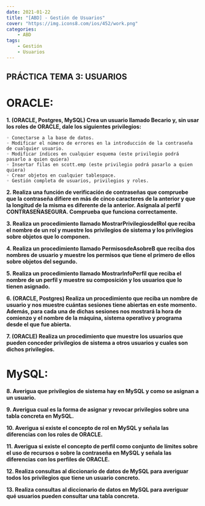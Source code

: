 ```yaml
---
date: 2021-01-22
title: "[ABD] - Gestión de Usuarios"
cover: "https://img.icons8.com/ios/452/work.png"
categories: 
    - ABD
tags:
    - Gestión
    - Usuarios
---
```


## PRÁCTICA TEMA 3: USUARIOS

# ORACLE:

**1. (ORACLE, Postgres, MySQL) Crea un usuario llamado Becario y, sin usar los roles de ORACLE, dale los siguientes privilegios:**

    ◦ Conectarse a la base de datos.
    ◦ Modificar el número de errores en la introducción de la contraseña de cualquier usuario.
    ◦ Modificar índices en cualquier esquema (este privilegio podrá pasarlo a quien quiera)
    ◦ Insertar filas en scott.emp (este privilegio podrá pasarlo a quien quiera)
    ◦ Crear objetos en cualquier tablespace.
    ◦ Gestión completa de usuarios, privilegios y roles.

**2. Realiza una función de verificación de contraseñas que compruebe que la contraseña difiere en más de cinco caracteres de la anterior y que la longitud de la misma es diferente de la anterior. Asígnala al perfil CONTRASEÑASEGURA. Comprueba que funciona correctamente.**

**3. Realiza un procedimiento llamado MostrarPrivilegiosdelRol que reciba el nombre de un rol y muestre los privilegios de sistema y los privilegios sobre objetos que lo componen.**

**4. Realiza un procedimiento llamado PermisosdeAsobreB que reciba dos nombres de usuario y muestre los permisos que tiene el primero de ellos sobre objetos del segundo.**

**5. Realiza un procedimiento llamado MostrarInfoPerfil que reciba el nombre de un perfil y muestre su composición y los usuarios que lo tienen asignado.**

**6. (ORACLE, Postgres) Realiza un procedimiento que reciba un nombre de usuario y nos muestre cuántas sesiones tiene abiertas en este momento. Además, para cada una de dichas sesiones nos mostrará la hora de comienzo y el nombre de la máquina, sistema operativo y programa desde el que fue abierta.**

**7. (ORACLE) Realiza un procedimiento que muestre los usuarios que pueden conceder privilegios de sistema a otros usuarios y cuales son dichos privilegios.**
       
# MySQL:

**8. Averigua que privilegios de sistema hay en MySQL y como se asignan a un usuario.**
       
**9. Averigua cual es la forma de asignar y revocar privilegios sobre una tabla concreta en MySQL.**
       
**10. Averigua si existe el concepto de rol en MySQL y señala las diferencias con los roles de ORACLE.**
       
**11. Averigua si existe el concepto de perfil como conjunto de límites sobre el uso de recursos o sobre la contraseña en MySQL y señala las diferencias con los perfiles de ORACLE.**

**12. Realiza consultas al diccionario de datos de MySQL para averiguar todos los privilegios que tiene un usuario concreto.**

**13. Realiza consultas al diccionario de datos en MySQL para averiguar qué usuarios pueden consultar una tabla concreta.**